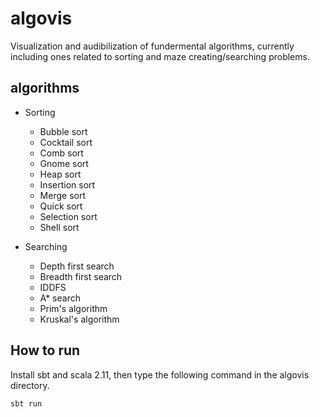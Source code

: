 # algovis
Visualization and audibilization of fundermental algorithms, currently including ones related to sorting and maze creating/searching problems.

## algorithms

* Sorting
    - Bubble sort
    - Cocktail sort
    - Comb sort
    - Gnome sort
    - Heap sort
    - Insertion sort
    - Merge sort
    - Quick sort
    - Selection sort
    - Shell sort

* Searching
    - Depth first search
    - Breadth first search
    - IDDFS
    - A* search
    - Prim's algorithm
    - Kruskal's algorithm

## How to run
Install sbt and scala 2.11, then type the following command in the algovis directory.

```
sbt run
```

